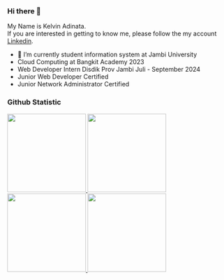 ### Hi there 👋
My Name is Kelvin Adinata.\
If you are interested in getting to know me, please follow the my account [Linkedin](https://www.linkedin.com/in/kelvin-adinata-b26997229/). 



- 🔭 I’m currently student information system at Jambi University
- Cloud Computing at Bangkit Academy 2023
- Web Developer Intern Disdik Prov Jambi Juli - September 2024
- Junior Web Developer Certified
- Junior Network Administrator Certified

  
### Github Statistic
<p align="left">
<a href="https://github.com/vinwithin">
  <img height="180em" src="https://github-readme-stats-eight-theta.vercel.app/api?username=vinwithin&show_icons=true&theme=algolia&include_all_commits=true&count_private=true"/>
  <img height="180em" src="https://github-readme-stats-eight-theta.vercel.app/api/top-langs/?username=vinwithin&layout=compact&langs_count=8&theme=algolia"/>
  <img height="180em" src="https://streak-stats.demolab.com/?user=vinwithin&theme=highcontrast"/>
  <img height="180em" src="https://github-profile-trophy.vercel.app/?username=vinwithin&theme=onedark"/>
</a>
</p>

